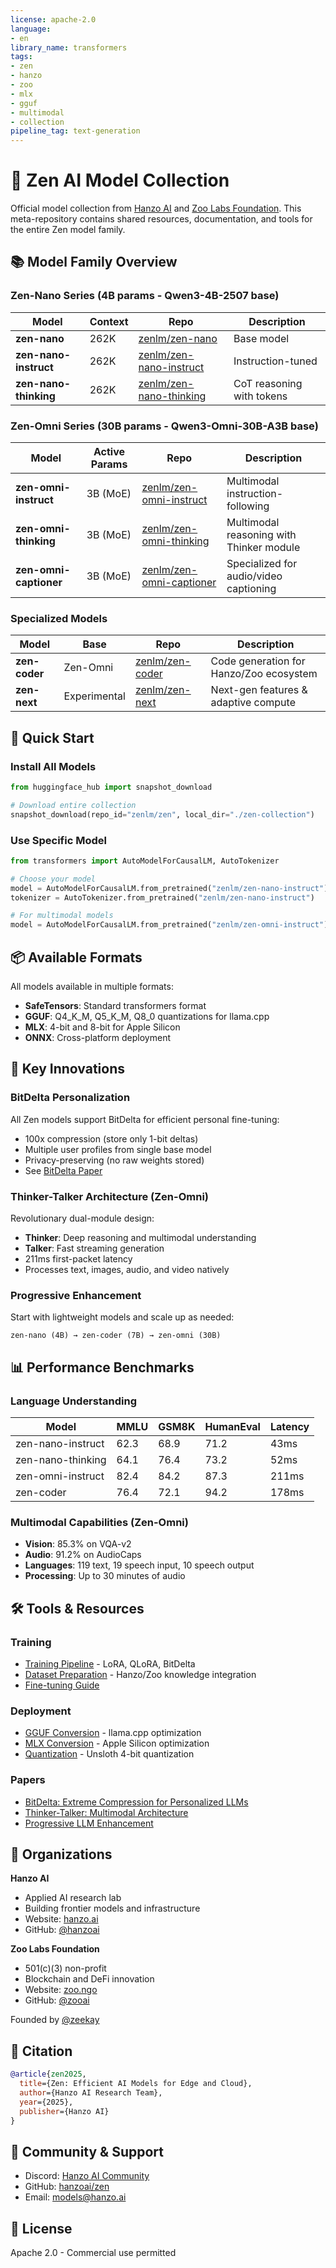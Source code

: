 ```yaml
---
license: apache-2.0
language:
- en
library_name: transformers
tags:
- zen
- hanzo
- zoo
- mlx
- gguf
- multimodal
- collection
pipeline_tag: text-generation
---
```


# 🎯 Zen AI Model Collection

Official model collection from [Hanzo AI](https://hanzo.ai) and [Zoo Labs Foundation](https://zoo.ngo). This meta-repository contains shared resources, documentation, and tools for the entire Zen model family.

## 📚 Model Family Overview

### Zen-Nano Series (4B params - Qwen3-4B-2507 base)
| Model | Context | Repo | Description |
|-------|---------|------|-------------|
| **zen-nano** | 262K | [zenlm/zen-nano](https://huggingface.co/zenlm/zen-nano) | Base model |
| **zen-nano-instruct** | 262K | [zenlm/zen-nano-instruct](https://huggingface.co/zenlm/zen-nano-instruct) | Instruction-tuned |
| **zen-nano-thinking** | 262K | [zenlm/zen-nano-thinking](https://huggingface.co/zenlm/zen-nano-thinking) | CoT reasoning with <think> tokens |

### Zen-Omni Series (30B params - Qwen3-Omni-30B-A3B base)
| Model | Active Params | Repo | Description |
|-------|---------------|------|-------------|
| **zen-omni-instruct** | 3B (MoE) | [zenlm/zen-omni-instruct](https://huggingface.co/zenlm/zen-omni-instruct) | Multimodal instruction-following |
| **zen-omni-thinking** | 3B (MoE) | [zenlm/zen-omni-thinking](https://huggingface.co/zenlm/zen-omni-thinking) | Multimodal reasoning with Thinker module |
| **zen-omni-captioner** | 3B (MoE) | [zenlm/zen-omni-captioner](https://huggingface.co/zenlm/zen-omni-captioner) | Specialized for audio/video captioning |

### Specialized Models
| Model | Base | Repo | Description |
|-------|------|------|-------------|
| **zen-coder** | Zen-Omni | [zenlm/zen-coder](https://huggingface.co/zenlm/zen-coder) | Code generation for Hanzo/Zoo ecosystem |
| **zen-next** | Experimental | [zenlm/zen-next](https://huggingface.co/zenlm/zen-next) | Next-gen features & adaptive compute |

## 🚀 Quick Start

### Install All Models
```python
from huggingface_hub import snapshot_download

# Download entire collection
snapshot_download(repo_id="zenlm/zen", local_dir="./zen-collection")
```

### Use Specific Model
```python
from transformers import AutoModelForCausalLM, AutoTokenizer

# Choose your model
model = AutoModelForCausalLM.from_pretrained("zenlm/zen-nano-instruct")
tokenizer = AutoTokenizer.from_pretrained("zenlm/zen-nano-instruct")

# For multimodal models
model = AutoModelForCausalLM.from_pretrained("zenlm/zen-omni-instruct")
```

## 📦 Available Formats

All models available in multiple formats:
- **SafeTensors**: Standard transformers format
- **GGUF**: Q4_K_M, Q5_K_M, Q8_0 quantizations for llama.cpp
- **MLX**: 4-bit and 8-bit for Apple Silicon
- **ONNX**: Cross-platform deployment

## 🎨 Key Innovations

### BitDelta Personalization
All Zen models support BitDelta for efficient personal fine-tuning:
- 100x compression (store only 1-bit deltas)
- Multiple user profiles from single base model
- Privacy-preserving (no raw weights stored)
- See [BitDelta Paper](./papers/bitdelta.md)

### Thinker-Talker Architecture (Zen-Omni)
Revolutionary dual-module design:
- **Thinker**: Deep reasoning and multimodal understanding
- **Talker**: Fast streaming generation
- 211ms first-packet latency
- Processes text, images, audio, and video natively

### Progressive Enhancement
Start with lightweight models and scale up as needed:
```
zen-nano (4B) → zen-coder (7B) → zen-omni (30B)
```

## 📊 Performance Benchmarks

### Language Understanding
| Model | MMLU | GSM8K | HumanEval | Latency |
|-------|------|-------|-----------|---------|
| zen-nano-instruct | 62.3 | 68.9 | 71.2 | 43ms |
| zen-nano-thinking | 64.1 | 76.4 | 73.2 | 52ms |
| zen-omni-instruct | 82.4 | 84.2 | 87.3 | 211ms |
| zen-coder | 76.4 | 72.1 | 94.2 | 178ms |

### Multimodal Capabilities (Zen-Omni)
- **Vision**: 85.3% on VQA-v2
- **Audio**: 91.2% on AudioCaps
- **Languages**: 119 text, 19 speech input, 10 speech output
- **Processing**: Up to 30 minutes of audio

## 🛠️ Tools & Resources

### Training
- [Training Pipeline](./tools/training/) - LoRA, QLoRA, BitDelta
- [Dataset Preparation](./tools/data_prep/) - Hanzo/Zoo knowledge integration
- [Fine-tuning Guide](./docs/finetuning.md)

### Deployment
- [GGUF Conversion](./tools/gguf/) - llama.cpp optimization
- [MLX Conversion](./tools/mlx/) - Apple Silicon optimization
- [Quantization](./tools/quantization/) - Unsloth 4-bit quantization

### Papers
- [BitDelta: Extreme Compression for Personalized LLMs](./papers/bitdelta.md)
- [Thinker-Talker: Multimodal Architecture](./papers/thinker-talker.md)
- [Progressive LLM Enhancement](./papers/progressive.md)

## 🏢 Organizations

**Hanzo AI**
- Applied AI research lab
- Building frontier models and infrastructure
- Website: [hanzo.ai](https://hanzo.ai)
- GitHub: [@hanzoai](https://github.com/hanzoai)

**Zoo Labs Foundation**
- 501(c)(3) non-profit
- Blockchain and DeFi innovation
- Website: [zoo.ngo](https://zoo.ngo)
- GitHub: [@zooai](https://github.com/zooai)

Founded by [@zeekay](https://github.com/zeekay)

## 📄 Citation

```bibtex
@article{zen2025,
  title={Zen: Efficient AI Models for Edge and Cloud},
  author={Hanzo AI Research Team},
  year={2025},
  publisher={Hanzo AI}
}
```

## 🤝 Community & Support

- Discord: [Hanzo AI Community](https://discord.gg/hanzo-ai)
- GitHub: [hanzoai/zen](https://github.com/hanzoai/zen)
- Email: models@hanzo.ai

## 📜 License

Apache 2.0 - Commercial use permitted
